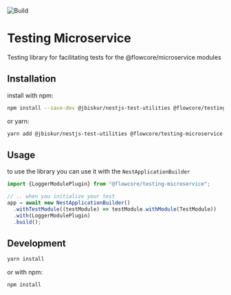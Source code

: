 ![Build](https://github.com/flowcore-io/library-testing-microservice-ts/actions/workflows/publish.yml/badge.svg)

# Testing Microservice

Testing library for facilitating tests for the @flowcore/microservice modules

## Installation

install with npm:

```bash
npm install --save-dev @jbiskur/nestjs-test-utilities @flowcore/testing-microservice
```

or yarn:

```bash
yarn add @jbiskur/nestjs-test-utilities @flowcore/testing-microservice -D
```

## Usage

to use the library you can use it with the `NestApplicationBuilder`

```typescript
import {LoggerModulePlugin} from "@flowcore/testing-microservice";

// .. when you initialize your test
app = await new NestApplicationBuilder()
  .withTestModule((testModule) => testModule.withModule(TestModule))
  .with(LoggerModulePlugin)
  .build();
```

## Development

```bash
yarn install
```

or with npm:

```bash
npm install
```